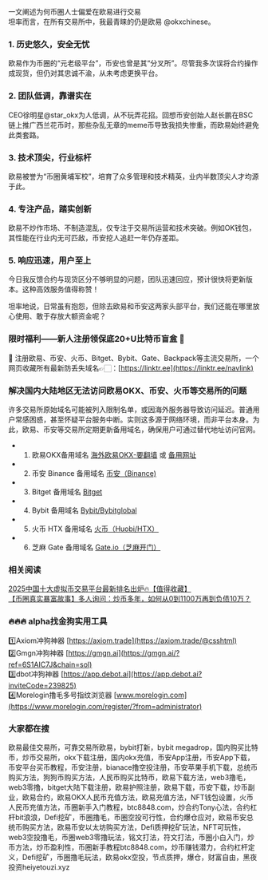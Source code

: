 一文阐述为何币圈人士偏爱在欧易进行交易  
坦率而言，在所有交易所中，我最青睐的仍是欧易 @okxchinese。  

### 1. 历史悠久，安全无忧  
欧易作为币圈的“元老级平台”，币安也曾是其“分叉所”。尽管我多次误将合约操作成现货，但仍对其忠诚不渝，从未考虑更换平台。  

### 2. 团队低调，靠谱实在  
CEO徐明星@star_okx为人低调，从不玩弄花招。回想币安创始人赵长鹏在BSC链上推广西兰花币时，那些杂乱无章的meme币导致我损失惨重，而欧易始终避免此类套路。  

### 3. 技术顶尖，行业标杆  
欧易被誉为“币圈黄埔军校”，培育了众多管理和技术精英，业内半数顶尖人才均源于此。  

### 4. 专注产品，踏实创新  
欧易不炒作市场、不制造混乱，仅专注于交易所运营和技术突破。例如OK钱包，其性能在行业内无可匹敌，币安挖人追赶一年仍存差距。  

### 5. 响应迅速，用户至上  
今日我反馈合约与现货区分不够明显的问题，团队迅速回应，预计很快将更新版本。这种高效服务值得称赞！  

坦率地说，日常虽有抱怨，但除去欧易和币安这两家头部平台，我们还能在哪里放心使用、敢于存放大额资金呢？  

### 限时福利——新人注册领保底20+U比特币盲盒 🎁  
🎁 注册欧易、币安、火币、Bitget、Bybit、Gate、Backpack等主流交易所，一个网页收藏所有最新防丢失域名👉🏻：[https://linktr.ee](https://linktr.ee/navlink)  

### 解决国内大陆地区无法访问欧易OKX、币安、火币等交易所的问题  
许多交易所原始域名可能被列入限制名单，或因海外服务器导致访问延迟。普通用户常感困惑，甚至怀疑平台服务中断。实则这多源于网络环境，而非平台本身。为此，欧易、币安等交易所定期更新备用域名，确保用户可通过替代地址访问官网。  

- 1. 欧易OKX备用域名 [海外欧易OKX-要翻墙](https://www.okx.com/join/74873351) 或 [备用网址](https://www.chouyi.kim/zh-hans/join/74873351)  
- 2. 币安 Binance 备用域名 [币安（Binance)](https://accounts.binance.com/zh-CN/register?ref=36457687)  
- 3. Bitget 备用域名 [Bitget](https://www.bitget.com/zh-CN/referral/register?from=referral&clacCode=VRNEYUTR)  
- 4. Bybit 备用域名 [Bybit/Bybitglobal](https://www.bybitglobal.com/zh-MY/invite/?ref=VMKORMM)  
- 5. 火币 HTX 备用域名 [火币（Huobi/HTX）](https://www.htx.com/invite/zh-cn/1f?invite_code=whf45223)  
- 6. 芝麻 Gate 备用域名 [Gate.io（芝麻开门）](https://www.gate.io/zh/signup?ref_type=103&ref=A1ERAQ)  

### 相关阅读  
[2025中国十大虚拟币交易平台最新排名出炉🔥【值得收藏】](https://btc8848.com/top-10-exchanges/)  
[【币圈真实暴富故事】多人询问：炒币多年，如何从0到1100万再到负债10万？](https://heiyetouzi.xyz/biquanstory001/)  

### 🔥🔥🔥 alpha找金狗实用工具  
1️⃣Axiom冲狗神器 [https://axiom.trade](https://axiom.trade/@csshtml)  
2️⃣Gmgn冲狗神器 [https://gmgn.ai](https://gmgn.ai/?ref=6S1AIC7J&chain=sol)  
3️⃣dbot冲狗神器 [https://app.debot.ai](https://app.debot.ai?inviteCode=239825)  
4️⃣Morelogin撸毛多号指纹浏览器 [www.morelogin.com](https://www.morelogin.com/register/?from=administrator)  

### 大家都在搜  
欧易最佳交易所，可靠交易所欧易，bybit打新，bybit megadrop，国内购买比特币，炒币交易所，okx下载注册，国内okx充值，币安App注册，币安App下载，币安平台买币教程，币安注册，bianace撸空投注册，币安苹果手机下载，总统币购买方法，狗狗币购买方法，人民币购买比特币，欧易下载方法，web3撸毛，web3零撸，bitget大陆下载注册，欧易护照注册，欧易下载，币安下载，炒币副业，欧易合约，欧易OKX人民币充值方法，欧易充值方法，NFT钱包设置，火币人民币充值方法，币圈新手入门教程，btc8848.com，炒合约Tony心法，合约杠杆bit浪浪，Defi挖矿，币圈撸毛，币圈空投可行性，合约爆仓应对，欧易币安总统币购买方法，欧易币安以太坊购买方法，Defi质押挖矿玩法，NFT可玩性，web3空投撸毛，币圈web3零撸玩法，铭文打法，符文打法，币圈小白入门，炒币方法，炒币盈利性，币圈新手教程btc8848.com，炒币赚钱潜力，合约杠杆定义，Defi挖矿，币圈撸毛玩法，欧易okx空投，节点质押，爆仓，财富自由，黑夜投资heiyetouzi.xyz